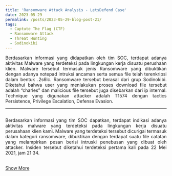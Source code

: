 ```yaml
---
title: 'Ransomware Attack Analysis - LetsDefend Case'
date: 2023-05-29
permalink: /posts/2023-05-29-blog-post-21/
tags:
  - Captute The Flag (CTF)
  - Ransomware Attack 
  - Threat Hunting
  - Sodinokibi
---
```

<p style="text-align: justify;">
Berdasarkan informasi yang didapatkan oleh tim SOC, terdapat adanya aktivitas Malware yang terdeteksi pada lingkungan kerja disuatu perushaan klien. Malware tersebut termasuk jenis Ransomware yang dibuktikan dengan adanya notepad intruksi ancaman serta semua file telah terenkripsi dalam bentuk .2s6lc. Ransomware tersebut berasal dari grup Sodinokibi. Diketahui bahwa user yang menlakukan proses download file tersebut adalah “charles” dan malicious file tersebut juga disebarkan dari ip internal. Technique yang digunakan attacker adalah T1574 dengan tactics Persistence, Privilege Escalation, Defense Evasion. 
</p>

---
<p style="text-align: justify;">
<img src="https://github.com/Abdibimantara/Pcap-Analysis-of-Agent-Tesla-attack/assets/43168046/efa3cfbd-41ca-425c-921e-cb83c6bd6003" alt="">
<p style="text-align: justify;">Berdasarkan informasi yang tim SOC dapatkan, terdapat indikasi adanya aktivitas malware yang terdeteksi pada lingkungan kerja disuatu perusahaan klien kami. Malware yang terdeteksi tersebut dicurigai termasuk dalam kategori ransomware, dibuktikan dengan terdapat suatu file catatan yang melampirkan pesan berisi intruski penebusan yang dibuat oleh attacker.  Insiden tersebut diketahui terdeteksi pertama kali pada 22 Mei 2021, jam 21:34.
<br><br>
</p>
</p>

[Show More](https://github.com/Abdibimantara/RansowmareAttack_letsDefend/blob/main/Ransomware%20attack%20-letdefend%20case.pdf) 